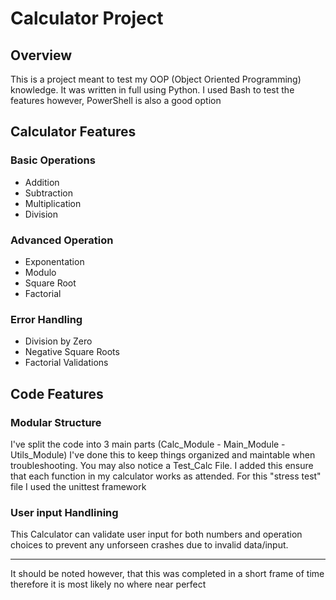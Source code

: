 <h1>Calculator Project</h1>
<h2>Overview</h2>
  <p>This is a project meant to test my OOP (Object Oriented Programming) knowledge. It was written in full using Python. I used Bash to test the features however, PowerShell is also a good option</p>
<h2>Calculator Features</h2>
  <h3>Basic Operations</h3>
    <ul>
      <li>Addition</li>
      <li>Subtraction</li>
      <li>Multiplication</li>
      <li>Division</li>
    </ul>
  <h3>Advanced Operation</h3>
    <ul>
      <li>Exponentation</li>
      <li>Modulo</li>
      <li>Square Root</li>
      <li>Factorial</li>
    </ul>
  <h3>Error Handling</h3>
    <ul>
      <li>Division by Zero</li>
      <li>Negative Square Roots</li>
      <li>Factorial Validations</li>
    </ul>
<h2>Code Features</h2>
  <h3>Modular Structure</h3>
    <p>I've split the code into 3 main parts (Calc_Module - Main_Module - Utils_Module) I've done this to keep things organized and maintable when troubleshooting. You may also notice a Test_Calc File. I added this ensure that each function in my calculator works as attended. For this "stress test" file I used the unittest framework</p>
  <h3>User input Handlining</h3>
    <p>This Calculator can validate user input for both numbers and operation choices to prevent any unforseen crashes due to invalid data/input.</p>
<hr>
<p>It should be noted however, that this was completed in a short frame of time therefore it is most likely no where near perfect</p>
